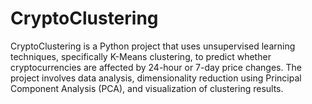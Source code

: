 # CryptoClustering
CryptoClustering is a Python project that uses unsupervised learning techniques, specifically K-Means clustering, to predict whether cryptocurrencies are affected by 24-hour or 7-day price changes. The project involves data analysis, dimensionality reduction using Principal Component Analysis (PCA), and visualization of clustering results.
